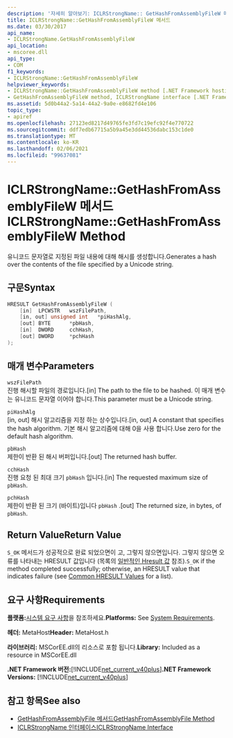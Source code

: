 ```yaml
---
description: '자세히 알아보기: ICLRStrongName:: GetHashFromAssemblyFileW 메서드'
title: ICLRStrongName::GetHashFromAssemblyFileW 메서드
ms.date: 03/30/2017
api_name:
- ICLRStrongName.GetHashFromAssemblyFileW
api_location:
- mscoree.dll
api_type:
- COM
f1_keywords:
- ICLRStrongName::GetHashFromAssemblyFileW
helpviewer_keywords:
- ICLRStrongName::GetHashFromAssemblyFileW method [.NET Framework hosting]
- GetHashFromAssemblyFileW method, ICLRStrongName interface [.NET Framework hosting]
ms.assetid: 5d0b44a2-5a14-44a2-9a0e-e8682fd4e106
topic_type:
- apiref
ms.openlocfilehash: 27123ed8217d49765fe3fd7c19efc92f4e770722
ms.sourcegitcommit: ddf7edb67715a5b9a45e3dd44536dabc153c1de0
ms.translationtype: MT
ms.contentlocale: ko-KR
ms.lasthandoff: 02/06/2021
ms.locfileid: "99637081"
---
```

# <a name="iclrstrongnamegethashfromassemblyfilew-method"></a><span data-ttu-id="402f1-103">ICLRStrongName::GetHashFromAssemblyFileW 메서드</span><span class="sxs-lookup"><span data-stu-id="402f1-103">ICLRStrongName::GetHashFromAssemblyFileW Method</span></span>

<span data-ttu-id="402f1-104">유니코드 문자열로 지정된 파일 내용에 대해 해시를 생성합니다.</span><span class="sxs-lookup"><span data-stu-id="402f1-104">Generates a hash over the contents of the file specified by a Unicode string.</span></span>  
  
## <a name="syntax"></a><span data-ttu-id="402f1-105">구문</span><span class="sxs-lookup"><span data-stu-id="402f1-105">Syntax</span></span>  
  
```cpp  
HRESULT GetHashFromAssemblyFileW (  
    [in]  LPCWSTR   wszFilePath,  
    [in, out] unsigned int   *piHashAlg,  
    [out] BYTE      *pbHash,  
    [in]  DWORD     cchHash,  
    [out] DWORD     *pchHash  
);  
```  
  
## <a name="parameters"></a><span data-ttu-id="402f1-106">매개 변수</span><span class="sxs-lookup"><span data-stu-id="402f1-106">Parameters</span></span>  

 `wszFilePath`  
 <span data-ttu-id="402f1-107">진행 해시할 파일의 경로입니다.</span><span class="sxs-lookup"><span data-stu-id="402f1-107">[in] The path to the file to be hashed.</span></span> <span data-ttu-id="402f1-108">이 매개 변수는 유니코드 문자열 이어야 합니다.</span><span class="sxs-lookup"><span data-stu-id="402f1-108">This parameter must be a Unicode string.</span></span>  
  
 `piHashAlg`  
 <span data-ttu-id="402f1-109">[in, out] 해시 알고리즘을 지정 하는 상수입니다.</span><span class="sxs-lookup"><span data-stu-id="402f1-109">[in, out] A constant that specifies the hash algorithm.</span></span> <span data-ttu-id="402f1-110">기본 해시 알고리즘에 대해 0을 사용 합니다.</span><span class="sxs-lookup"><span data-stu-id="402f1-110">Use zero for the default hash algorithm.</span></span>  
  
 `pbHash`  
 <span data-ttu-id="402f1-111">제한이 반환 된 해시 버퍼입니다.</span><span class="sxs-lookup"><span data-stu-id="402f1-111">[out] The returned hash buffer.</span></span>  
  
 `cchHash`  
 <span data-ttu-id="402f1-112">진행 요청 된 최대 크기 `pbHash` 입니다.</span><span class="sxs-lookup"><span data-stu-id="402f1-112">[in] The requested maximum size of `pbHash`.</span></span>  
  
 `pchHash`  
 <span data-ttu-id="402f1-113">제한이 반환 된 크기 (바이트)입니다 `pbHash` .</span><span class="sxs-lookup"><span data-stu-id="402f1-113">[out] The returned size, in bytes, of `pbHash`.</span></span>  
  
## <a name="return-value"></a><span data-ttu-id="402f1-114">Return Value</span><span class="sxs-lookup"><span data-stu-id="402f1-114">Return Value</span></span>  

 <span data-ttu-id="402f1-115">`S_OK` 메서드가 성공적으로 완료 되었으면이 고, 그렇지 않으면입니다. 그렇지 않으면 오류를 나타내는 HRESULT 값입니다 (목록의 [일반적인 Hresult 값](/windows/win32/seccrypto/common-hresult-values) 참조).</span><span class="sxs-lookup"><span data-stu-id="402f1-115">`S_OK` if the method completed successfully; otherwise, an HRESULT value that indicates failure (see [Common HRESULT Values](/windows/win32/seccrypto/common-hresult-values) for a list).</span></span>  
  
## <a name="requirements"></a><span data-ttu-id="402f1-116">요구 사항</span><span class="sxs-lookup"><span data-stu-id="402f1-116">Requirements</span></span>  

 <span data-ttu-id="402f1-117">**플랫폼:**[시스템 요구 사항](../../get-started/system-requirements.md)을 참조하세요.</span><span class="sxs-lookup"><span data-stu-id="402f1-117">**Platforms:** See [System Requirements](../../get-started/system-requirements.md).</span></span>  
  
 <span data-ttu-id="402f1-118">**헤더:** MetaHost</span><span class="sxs-lookup"><span data-stu-id="402f1-118">**Header:** MetaHost.h</span></span>  
  
 <span data-ttu-id="402f1-119">**라이브러리:** MSCorEE.dll의 리소스로 포함 됩니다.</span><span class="sxs-lookup"><span data-stu-id="402f1-119">**Library:** Included as a resource in MSCorEE.dll</span></span>  
  
 <span data-ttu-id="402f1-120">**.NET Framework 버전:**[!INCLUDE[net_current_v40plus](../../../../includes/net-current-v40plus-md.md)]</span><span class="sxs-lookup"><span data-stu-id="402f1-120">**.NET Framework Versions:** [!INCLUDE[net_current_v40plus](../../../../includes/net-current-v40plus-md.md)]</span></span>  
  
## <a name="see-also"></a><span data-ttu-id="402f1-121">참고 항목</span><span class="sxs-lookup"><span data-stu-id="402f1-121">See also</span></span>

- [<span data-ttu-id="402f1-122">GetHashFromAssemblyFile 메서드</span><span class="sxs-lookup"><span data-stu-id="402f1-122">GetHashFromAssemblyFile Method</span></span>](iclrstrongname-gethashfromassemblyfile-method.md)
- [<span data-ttu-id="402f1-123">ICLRStrongName 인터페이스</span><span class="sxs-lookup"><span data-stu-id="402f1-123">ICLRStrongName Interface</span></span>](iclrstrongname-interface.md)
